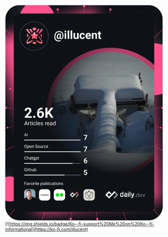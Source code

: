 <a href="https://app.daily.dev/illucent"><img src="https://github.com/illucent/illucent/blob/main/devcard.svg" width="555" alt="illucent's dev card"/></a>
<br>
[![https://img.shields.io/badge/Ko--fi-support%20Me%20on%20Ko--fi-informational](https://ko-fi.com/illucent)
